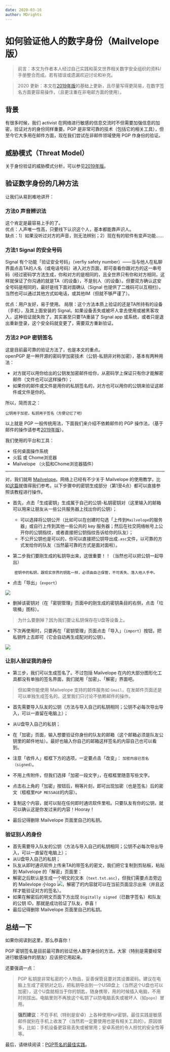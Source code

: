 ```yaml
---
date: 2020-03-16
author: MDrights
---
```


# 如何验证他人的数字身份（Mailvelope版）


> 前言：本文为作者本人经过自己实践和英文世界相关数字安全组织的资料/手册整合而成。若有错误或遗漏欢迎讨论和补充。

> 2020 更新：本文在[2019年版](https://github.com/mdrights/Digital-rights/blob/master/T%E6%95%99%E7%A8%8B%E5%92%8C%E7%AC%94%E8%AE%B0/2019-09-11-%E5%A6%82%E4%BD%95%E9%AA%8C%E8%AF%81%E4%BB%96%E4%BA%BA%E7%9A%84%E6%95%B0%E5%AD%97%E8%BA%AB%E4%BB%BD-mdrights.md)的基础上更新，且尽量写得更简易，在数字签名方面更容易操作，（且更注重在非电邮方面的使用）。

## 背景

有很多时候，我们 activist 在网络进行敏感的信息交流时不但需要加强信息的加密，验证对方的身份同样重要。PGP 是非常可靠的技术（包括它的相关工具），但至今它大多用在邮件方面，现在我们尝试在非邮件领域使用 PGP 作身份的验证。




## 威胁模式（Threat Model）

关于身份验证的威胁模式分析，可以参见[2019年版](https://github.com/mdrights/Digital-rights/blob/master/T%E6%95%99%E7%A8%8B%E5%92%8C%E7%AC%94%E8%AE%B0/2019-09-11-%E5%A6%82%E4%BD%95%E9%AA%8C%E8%AF%81%E4%BB%96%E4%BA%BA%E7%9A%84%E6%95%B0%E5%AD%97%E8%BA%AB%E4%BB%BD-mdrights.md)。  


## 验证数字身份的几种方法

让我们从易到难地讲开：

### 方法0 声音辨识法
这个肯定是最容易上手的了。  
优点：人声唯一性高，只要线下认识这个人，基本都能靠声识人。  
缺点：1）如果没听过对方的声音，则无法辨别；2）现在有的软件有变声功能……   

### 方法1 Signal 的安全号码
Signal 有个功能「验证安全号码」（verfiy safety number）——当与他人在私聊界面点击TA的人名（或电话号码）进入对方页面，即可查看你跟对方的这一串号码（经过密码学方法生成，你和对方的是相同的，且全世界只有你和对方相同，这样就保证了你沟通的就是TA（的设备），不是别人（的设备）。但要双方确认这安全号码是相同的，最好是线下面对面确认（Signal 也提供了二维码可以互相扫）。当然也可以通过其他方式如电话，或其他IM（但就不够严谨了）。

优点：用户友好，易于使用。
局限：这个方法本质上验证的还是TA所持有的设备（手机），及其上面安装的 Signal。如果设备丢失或被坏人拿去使用或被黑客攻入，这种验证就失败了。其实甚至只要TA重装了 Signal app 或系统，或者只是退出重新登录，这个安全码就变更了，需要双方重新验证。

### 方法2 PGP 密钥签名
这是目前最可靠的验证方法了，也是本文的重点。  
openPGP 是一种开源的密码学加密技术（公钥-私钥非对称加密），基本有两种用法：  

- 对方就可以用你给出的公钥发加密邮件给你，从密码学上保证只有你才能解密邮件（文件也可以这样操作）；
- 如果你的邮件或文件是用你的私钥签名的，对方也可以用你的公钥来验证这邮件或文件是你的。

所以，简而言之：

	公钥用于加密，私钥用于签名（方便记忆了吧）

以上就是 PGP 一般传统用法，下面我们来介绍不依赖邮件的 PGP 操作法，（基于邮件的操作请参考[2019年版](https://github.com/mdrights/Digital-rights/blob/master/T%E6%95%99%E7%A8%8B%E5%92%8C%E7%AC%94%E8%AE%B0/2019-09-11-%E5%A6%82%E4%BD%95%E9%AA%8C%E8%AF%81%E4%BB%96%E4%BA%BA%E7%9A%84%E6%95%B0%E5%AD%97%E8%BA%AB%E4%BB%BD-mdrights.md)）。

我们使用的平台和工具：
- 任何桌面操作系统
- 火狐 或 Chome浏览器
- Mailvelope （火狐和Chome浏览器插件）

----------

对，我们就用 [Mailvelope](https://www.mailvelope.com/)。网络上已经有不少关于 Mailvelope 的使用教学，比如[这篇](https://ithelp.ithome.com.tw/articles/10227574)就值得我们参考。以下步骤中的密钥生成部分（第1至4点）都可以直接参照该教程进行操作。

- 首先，点击「生成密钥」生成属于自己的公钥-私钥密钥对（这里输入的邮箱可以用来让朋友从一些公共服务器上找出你的公钥）；
	- 可以选择将公钥公开（比如可以在创建时勾选「上传到`Mailvelope`的服务器」或自行上传到其他一些公共的 key 服务器；然后在社交网络帐号上公开你的公钥指纹，或者直接把公钥指纹告诉给你的队友）；  
	- 不公开公钥也是可以的，你可以直接把公钥导出成`.asc`文件，以可靠的方式发给你的队友（当然最可靠的方式是面对面啦）。  

- 第二步我们要刚生成的私钥导出来，这很重要！！（当然也可以把公钥一起导出）
```
	密钥中的私钥，跟现实世界的钥匙一样，必须由自己保管，不可丢失、落入他人手中。
```
- 点击「导出」（`export`）

![](https://www.mailvelope.com/img/en_help/sucess_key_generation.png) 

- 删掉该密钥对（在「密钥管理」页面中的刚生成的密钥条目的右侧，点击「垃圾桶」图标）。
> 为什么要删掉？因为我们要让私钥保存在U盘等设备上。  
- 下次再使用时，只要再在「密钥管理」页面点击「导入」（`import`）按钮，把私钥传上去即可（它会自动再生成配对的公钥）。

![](https://www.mailvelope.com/img/en_help/no_keys.png) 

### 让别人验证我的身份

- 第三步，我们可以生成签名了。不过包括 Mailvelope 在内的大部分图形化工具都没有单独的签名界面，我们就用「加密」、「解密」界面吧。
> 但如果你能使用 Mailvelope 支持的邮件服务如 `Gmail`，在发邮件页面还是可以单独生成签名的。这里我们只讨论不依赖邮件的操作。

- 首先需要导入队友的公钥（方法与导入自己的私钥相同；公钥不必每次导出导入，可以一直留在电脑上）；
- 从U盘导入自己的私钥；
- 在「加密」页面，输入想要验证你身份的队友的邮箱（这个邮箱必须是队友公钥里的邮件地址）。最好也输入你自己的邮箱这样签名的内容自己也可以看到。
- 注意「收件人」框框下方的选项，一定要点击「改变」： `加密内容已签名（signed）`。
- 不用上传附件，但我们选择「加密一段文字」，在框框里随意写些文字。

- 点击右上角的「加密」按钮后，稍等片刻，即可出现加密（也是签名）后的密文（框框里`PGP MESSAGE`的内容）。
- 复制这个内容，就可以贴在任何即时通讯软件里啦。只要队友有你的公钥，就可以确认这是你发过来的内容！Hooray！
- 最后记得删除 Mailvelope 页面里自己的私钥。



### 验证别人的身份

- 首先需要导入队友的公钥（方法与导入自己的私钥相同；公钥不必每次导出导入，可以一直留在电脑上）；
- 从U盘导入自己的私钥；
- 队友从即时通讯软件上传来TA的带签名的密文，我们把它复制到剪贴板，粘贴到 Mailvelope 的「解密」页面里：
- 解密之后默认是生成一个明文的文本（`text.txt.asc`），但我们需要点击旁边的 Mailevlope 小logo ![](https://www.mailvelope.com/img/en_help/cryptography-icon16.png)，解密了的内容就可以在当前页面显示出来（并且这样才能验证对方的签名）。
- 如果在解密后的明文页面下方出现 `Digitally signed`（已数字签名）和队友的公钥 ID，那就是成功验证了队友，恭喜！
- 最后记得删除 Mailvelope 页面里自己的私钥。



## 总结一下

如果你阅读到这里，那么恭喜你！  

PGP 密钥签名是目前最可靠的验证他人数字身份的方法，大家（特别是需要经常进行敏感操作的朋友）应该把它用起来。  

还要强调一点：  

> PGP 私钥是非常私密的个人物品，妥善保管且要对其设置密码。建议在电脑上生成了密钥对之后，把私钥导出到一个USB盘上（当然这个U盘也可以加密），这个U盘就相当于你的钥匙，随身携带，用的时候插入电脑，不用时则拔出。电脑里则不再放这个私钥了以防电脑丢失或被坏人（如`popo`）冒用。

> **强烈建议**：不在手机（特别是安卓）上各种使用`PGP`密钥，最佳实践是敏感邮件就别在手机上收发了（当然若一定要使用也是有相关工具的）。原因很多，比如：手机设备更容易丢失或被冒用；安卓系统的令人担忧的安全性等等。


最后，请继续阅读：[PGP签名的最佳实践](https://github.com/mdrights/Digital-rights/blob/master/T%E6%95%99%E7%A8%8B%E5%92%8C%E7%AC%94%E8%AE%B0/2019-04-17-OpenPGP-%E6%95%B0%E5%AD%97%E7%AD%BE%E5%90%8D%E6%9C%80%E4%BD%B3%E5%AE%9E%E8%B7%B5-Mailfence.md)。

